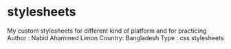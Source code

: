# stylesheets
My custom stylesheets for different kind of platform and for practicing 
Author : Nabid Ahammed Limon
Country: Bangladesh
Type : css stylesheets
